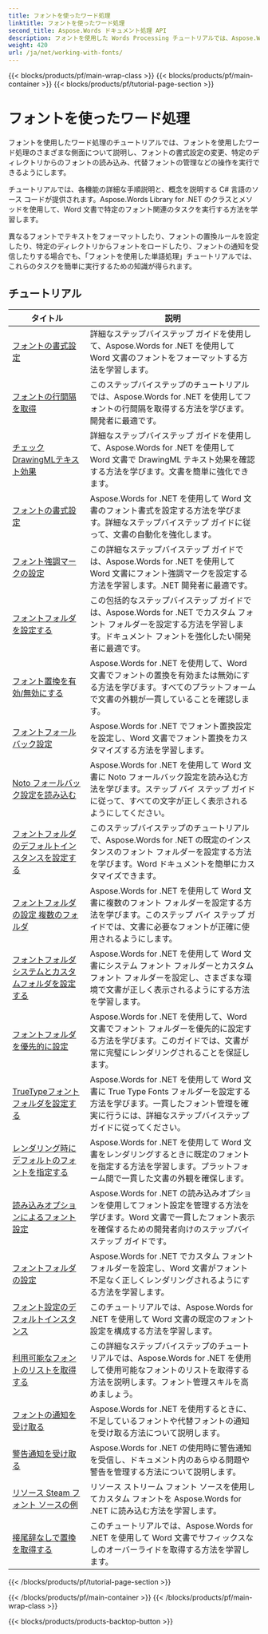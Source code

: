 ```yaml
---
title: フォントを使ったワード処理
linktitle: フォントを使ったワード処理
second_title: Aspose.Words ドキュメント処理 API
description: フォントを使用した Words Processing チュートリアルでは、Aspose.Words for .NET を使用して Word でフォントを操作する方法を説明します。書式設定、置換、通知など。
weight: 420
url: /ja/net/working-with-fonts/
---
```


{{< blocks/products/pf/main-wrap-class >}}
{{< blocks/products/pf/main-container >}}
{{< blocks/products/pf/tutorial-page-section >}}

# フォントを使ったワード処理


フォントを使用したワード処理のチュートリアルでは、フォントを使用したワード処理のさまざまな側面について説明し、フォントの書式設定の変更、特定のディレクトリからのフォントの読み込み、代替フォントの管理などの操作を実行できるようにします。

チュートリアルでは、各機能の詳細な手順説明と、概念を説明する C# 言語のソース コードが提供されます。Aspose.Words Library for .NET のクラスとメソッドを使用して、Word 文書で特定のフォント関連のタスクを実行する方法を学習します。

異なるフォントでテキストをフォーマットしたり、フォントの置換ルールを設定したり、特定のディレクトリからフォントをロードしたり、フォントの通知を受信したりする場合でも、「フォントを使用した単語処理」チュートリアルでは、これらのタスクを簡単に実行するための知識が得られます。

 ## チュートリアル
| タイトル | 説明 |
| --- | --- |
| [フォントの書式設定](./font-formatting/) | 詳細なステップバイステップ ガイドを使用して、Aspose.Words for .NET を使用して Word 文書のフォントをフォーマットする方法を学習します。 |
| [フォントの行間隔を取得](./get-font-line-spacing/) | このステップバイステップのチュートリアルでは、Aspose.Words for .NET を使用してフォントの行間隔を取得する方法を学びます。開発者に最適です。 |
| [チェックDrawingMLテキスト効果](./check-drawingml-text-effect/) | 詳細なステップバイステップ ガイドを使用して、Aspose.Words for .NET を使用して Word 文書で DrawingML テキスト効果を確認する方法を学びます。文書を簡単に強化できます。 |
| [フォントの書式設定](./set-font-formatting/) | Aspose.Words for .NET を使用して Word 文書のフォント書式を設定する方法を学びます。詳細なステップバイステップ ガイドに従って、文書の自動化を強化します。 |
| [フォント強調マークの設定](./set-font-emphasis-mark/) | この詳細なステップバイステップ ガイドでは、Aspose.Words for .NET を使用して Word 文書にフォント強調マークを設定する方法を学習します。.NET 開発者に最適です。 |
| [フォントフォルダを設定する](./set-fonts-folders/) | この包括的なステップバイステップ ガイドでは、Aspose.Words for .NET でカスタム フォント フォルダーを設定する方法を学習します。ドキュメント フォントを強化したい開発者に最適です。 |
| [フォント置換を有効/無効にする](./enable-disable-font-substitution/) | Aspose.Words for .NET を使用して、Word 文書でフォントの置換を有効または無効にする方法を学びます。すべてのプラットフォームで文書の外観が一貫していることを確認します。 |
| [フォントフォールバック設定](./set-font-fallback-settings/) | Aspose.Words for .NET でフォント置換設定を設定し、Word 文書でフォント置換をカスタマイズする方法を学習します。 |
| [Noto フォールバック設定を読み込む](./load-noto-fallback-settings/) | Aspose.Words for .NET を使用して Word 文書に Noto フォールバック設定を読み込む方法を学びます。ステップ バイ ステップ ガイドに従って、すべての文字が正しく表示されるようにしてください。 |
| [フォントフォルダのデフォルトインスタンスを設定する](./set-fonts-folders-default-instance/) | このステップバイステップのチュートリアルで、Aspose.Words for .NET の既定のインスタンスのフォント フォルダーを設定する方法を学びます。Word ドキュメントを簡単にカスタマイズできます。 |
| [フォントフォルダの設定 複数のフォルダ](./set-fonts-folders-multiple-folders/) | Aspose.Words for .NET を使用して Word 文書に複数のフォント フォルダーを設定する方法を学びます。このステップ バイ ステップ ガイドでは、文書に必要なフォントが正確に使用されるようにします。 |
| [フォントフォルダシステムとカスタムフォルダを設定する](./set-fonts-folders-system-and-custom-folder/) | Aspose.Words for .NET を使用して Word 文書にシステム フォント フォルダーとカスタム フォント フォルダーを設定し、さまざまな環境で文書が正しく表示されるようにする方法を学習します。 |
| [フォントフォルダを優先的に設定](./set-fonts-folders-with-priority/) | Aspose.Words for .NET を使用して、Word 文書でフォント フォルダーを優先的に設定する方法を学びます。このガイドでは、文書が常に完璧にレンダリングされることを保証します。 |
| [TrueTypeフォントフォルダを設定する](./set-true-type-fonts-folder/) | Aspose.Words for .NET を使用して Word 文書に True Type Fonts フォルダーを設定する方法を学びます。一貫したフォント管理を確実に行うには、詳細なステップバイステップ ガイドに従ってください。 |
| [レンダリング時にデフォルトのフォントを指定する](./specify-default-font-when-rendering/) | Aspose.Words for .NET を使用して Word 文書をレンダリングするときに既定のフォントを指定する方法を学習します。プラットフォーム間で一貫した文書の外観を確保します。 |
| [読み込みオプションによるフォント設定](./font-settings-with-load-options/) | Aspose.Words for .NET の読み込みオプションを使用してフォント設定を管理する方法を学びます。Word 文書で一貫したフォント表示を確保するための開発者向けのステップバイステップ ガイドです。|
| [フォントフォルダの設定](./set-fonts-folder/) | Aspose.Words for .NET でカスタム フォント フォルダーを設定し、Word 文書がフォント不足なく正しくレンダリングされるようにする方法を学習します。 |
| [フォント設定のデフォルトインスタンス](./font-settings-default-instance/) | このチュートリアルでは、Aspose.Words for .NET を使用して Word 文書の既定のフォント設定を構成する方法を学習します。 |
| [利用可能なフォントのリストを取得する](./get-list-of-available-fonts/) | この詳細なステップバイステップのチュートリアルでは、Aspose.Words for .NET を使用して使用可能なフォントのリストを取得する方法を説明します。フォント管理スキルを高めましょう。 |
| [フォントの通知を受け取る](./receive-notifications-of-fonts/) | Aspose.Words for .NET を使用するときに、不足しているフォントや代替フォントの通知を受け取る方法について説明します。 |
| [警告通知を受け取る](./receive-warning-notification/) | Aspose.Words for .NET の使用時に警告通知を受信し、ドキュメント内のあらゆる問題や警告を管理する方法について説明します。 |
| [リソース Steam フォント ソースの例](./resource-steam-font-source-example/) | リソース ストリーム フォント ソースを使用してカスタム フォントを Aspose.Words for .NET に読み込む方法を学習します。 |
| [接尾辞なしで置換を取得する](./get-substitution-without-suffixes/) | このチュートリアルでは、Aspose.Words for .NET を使用して Word 文書でサフィックスなしのオーバーライドを取得する方法を学習します。 |
{{< /blocks/products/pf/tutorial-page-section >}}

{{< /blocks/products/pf/main-container >}}
{{< /blocks/products/pf/main-wrap-class >}}

{{< blocks/products/products-backtop-button >}}
